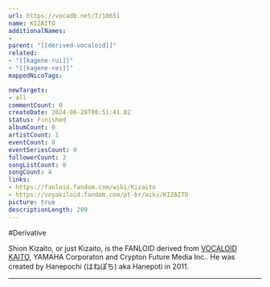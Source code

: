 ```yaml
---
url: https://vocadb.net/T/10651
name: KIZAITO
additionalNames: 
- 
parent: "[[derived-vocaloid]]"
related:
- "[[kagene-rui]]"
- "[[kagene-rei]]"
mappedNicoTags:

newTargets:
- all
commentCount: 0
createDate: 2024-06-28T00:51:41.02
status: Finished
albumCount: 0
artistCount: 1
eventCount: 0
eventSeriesCount: 0
followerCount: 3
songListCount: 0
songCount: 4
links: 
- https://fanloid.fandom.com/wiki/Kizaito
- https://voyakiloid.fandom.com/pt-br/wiki/KIZAITO
picture: true
descriptionLength: 209
---
```


#Derivative

Shion Kizaito, or just Kizaito, is the FANLOID derived from [VOCALOID KAITO](https://vocadb.net/Ar/71), YAMAHA Corporaton and Crypton Future Media Inc.. He was created by Hanepochi (はねぽち) aka Hanepoti in 2011.

---

